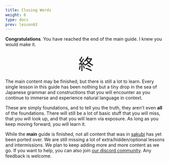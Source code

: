 ```yaml
---
title: Closing Words
weight: 6
type: docs
prev: lesson63
---
```


**Congratulations**. You have reached the end of the main guide. I knew you would make it.

<center>
<font size=50>
終
</font>
</center>

The main content may be finished, but there is still a lot to learn. Every single lesson in this guide has been nothing but a tiny drop in the sea of Japanese grammar and constructions that you will encounter as you continue to immerse and experience natural language in context.

These are simply foundations, and to tell you the truth, they aren't even **all** of the foundations. There will still be a lot of basic stuff that you will miss, that you will look up, and that you will learn via exposure. As long as you keep moving forward, you will learn it.

<div class="warning">
While the <b>main</b> guide is finished, not all content that was in <a href=https://sakubi.neocities.org/>sakubi</a> has yet been ported over. We are still missing a lot of extra/hidden/optional lessons and intermissions. We plan to keep adding more and more content as we go. If you want to help, you can also join <a href=https://discord.gg/KZj4dVFDzu>our discord community</a>. Any feedback is welcome.
</div>